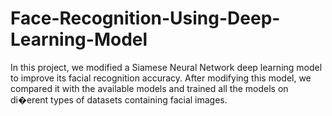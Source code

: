 # Face-Recognition-Using-Deep-Learning-Model
In this project, we modified a Siamese Neural Network deep learning model to improve its facial recognition accuracy. After modifying this model, we compared it with the available models and trained all the models on di�erent types of datasets containing facial images.

